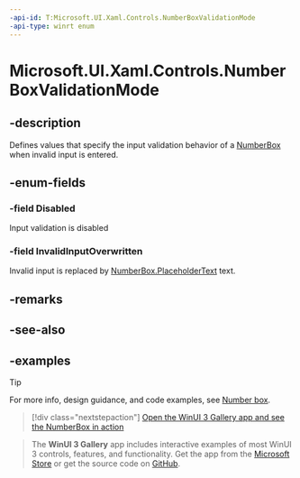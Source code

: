 ```yaml
---
-api-id: T:Microsoft.UI.Xaml.Controls.NumberBoxValidationMode
-api-type: winrt enum
---
```


# Microsoft.UI.Xaml.Controls.NumberBoxValidationMode

<!--
public enum NumberBoxValidationMode
-->

## -description

Defines values that specify the input validation behavior of a [NumberBox](numberbox.md) when invalid input is entered.

## -enum-fields

### -field Disabled

Input validation is disabled

### -field InvalidInputOverwritten

Invalid input is replaced by [NumberBox.PlaceholderText](numberbox_placeholdertext.md) text.

## -remarks

## -see-also

## -examples

> [!TIP]
> For more info, design guidance, and code examples, see [Number box](/windows/apps/design/controls/number-box).

> [!div class="nextstepaction"]
> [Open the WinUI 3 Gallery app and see the NumberBox in action](winui3gallery:/item/NumberBox)

> The **WinUI 3 Gallery** app includes interactive examples of most WinUI 3 controls, features, and functionality. Get the app from the [Microsoft Store](https://www.microsoft.com/store/productId/9P3JFPWWDZRC) or get the source code on [GitHub](https://github.com/microsoft/WinUI-Gallery).
